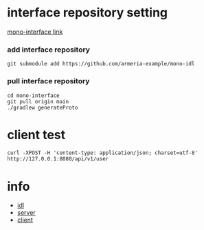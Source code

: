 # interface repository setting
[mono-interface link](https://github.com/armeria-example/mono-interface)

### add interface repository
```
git submodule add https://github.com/armeria-example/mono-idl
```

### pull interface repository
```
cd mono-interface
git pull origin main
./gradlew generateProto
```


# client test
```
curl -XPOST -H 'content-type: application/json; charset=utf-8' http://127.0.0.1:8080/api/v1/user
```

# info
- [idl](https://github.com/armeria-example/mono-idl)
- [server](https://github.com/armeria-example/mono-server)
- [client](https://github.com/armeria-example/mono-client)